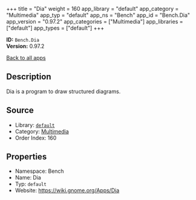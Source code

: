 ﻿+++
title = "Dia"
weight = 160
app_library = "default"
app_category = "Multimedia"
app_typ = "default"
app_ns = "Bench"
app_id = "Bench.Dia"
app_version = "0.97.2"
app_categories = ["Multimedia"]
app_libraries = ["default"]
app_types = ["default"]
+++

**ID:** `Bench.Dia`  
**Version:** 0.97.2  
<!--more-->

[Back to all apps](/apps/)

## Description
Dia is a program to draw structured diagrams.

## Source

* Library: [`default`](/app_libraries/default)
* Category: [Multimedia](/app_categories/multimedia)
* Order Index: 160

## Properties

* Namespace: Bench
* Name: Dia
* Typ: `default`
* Website: <https://wiki.gnome.org/Apps/Dia>

